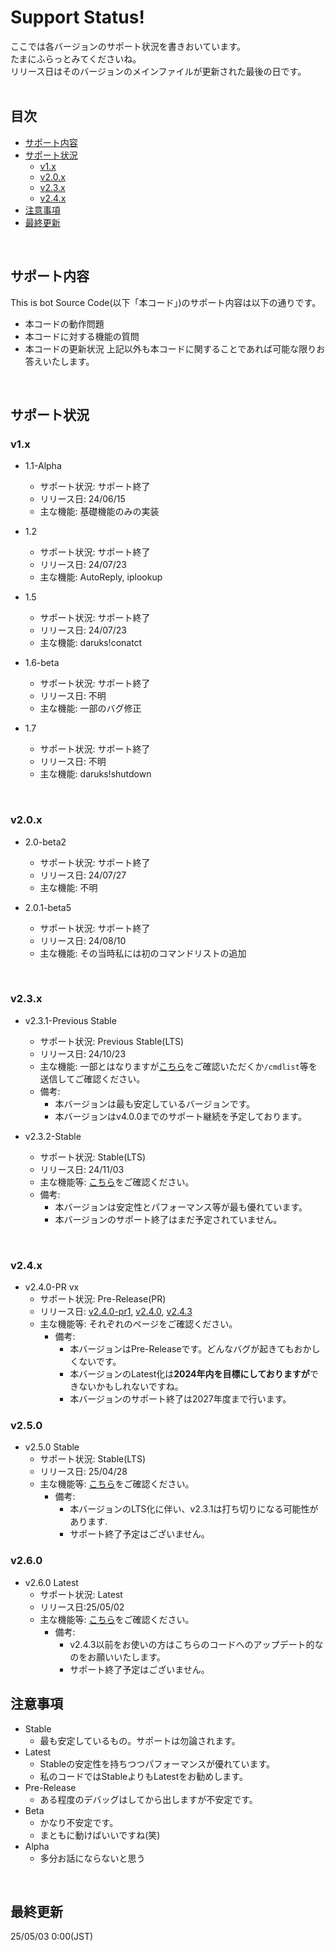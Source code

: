# Support Status!
ここでは各バージョンのサポート状況を書きおいています。<br>
たまにふらっとみてくださいね。<br>
リリース日はそのバージョンのメインファイルが更新された最後の日です。<br>
<br>

## 目次
- [サポート内容](https://github.com/darui3018823/Thisisbot/blob/main/Support-Status.md#%E3%82%B5%E3%83%9D%E3%83%BC%E3%83%88%E5%86%85%E5%AE%B9)
- [サポート状況](https://github.com/darui3018823/Thisisbot/blob/main/Support-Status.md#%E3%82%B5%E3%83%9D%E3%83%BC%E3%83%88%E7%8A%B6%E6%B3%81)
  - [v1.x](https://github.com/darui3018823/Thisisbot/blob/main/Support-Status.md#v1x)
  - [v2.0.x](https://github.com/darui3018823/Thisisbot/blob/main/Support-Status.md#v20x)
  - [v2.3.x](https://github.com/darui3018823/Thisisbot/blob/main/Support-Status.md#v23x)
  - [v2.4.x](https://github.com/darui3018823/Thisisbot/blob/main/Support-Status.md#v24x)
- [注意事項](https://github.com/darui3018823/Thisisbot/blob/main/Support-Status.md#%E6%B3%A8%E6%84%8F%E4%BA%8B%E9%A0%85)
- [最終更新](https://github.com/darui3018823/Thisisbot/blob/main/Support-Status.md#%E6%9C%80%E7%B5%82%E6%9B%B4%E6%96%B0)
<br>

## サポート内容
This is bot Source Code(以下「本コード」)のサポート内容は以下の通りです。<br>
- 本コードの動作問題
- 本コードに対する機能の質問
- 本コードの更新状況
上記以外も本コードに関することであれば可能な限りお答えいたします。
<br>

## サポート状況
### v1.x
- 1.1-Alpha
  - サポート状況: サポート終了
  - リリース日: 24/06/15
  - 主な機能: 基礎機能のみの実装

- 1.2
  - サポート状況: サポート終了
  - リリース日: 24/07/23
  - 主な機能: AutoReply, iplookup

- 1.5
  - サポート状況: サポート終了
  - リリース日: 24/07/23
  - 主な機能: daruks!conatct
 
- 1.6-beta
  - サポート状況: サポート終了
  - リリース日: 不明
  - 主な機能: 一部のバグ修正
 
- 1.7
  - サポート状況: サポート終了
  - リリース日: 不明
  - 主な機能: daruks!shutdown
<br>

### v2.0.x
- 2.0-beta2
  - サポート状況: サポート終了
  - リリース日: 24/07/27
  - 主な機能: 不明

- 2.0.1-beta5
  - サポート状況: サポート終了
  - リリース日: 24/08/10
  - 主な機能: その当時私には初のコマンドリストの追加
<br>

### v2.3.x
- v2.3.1-Previous Stable
  - サポート状況: Previous Stable(LTS)
  - リリース日: 24/10/23
  - 主な機能: 一部とはなりますが[こちら](https://github.com/darui3018823/Thisisbot/releases/tag/2.3.1)をご確認いただくか`/cmdlist`等を送信してご確認ください。
  - 備考:
    - 本バージョンは最も安定しているバージョンです。
    - 本バージョンはv4.0.0までのサポート継続を予定しております。

- v2.3.2-Stable
  - サポート状況: Stable(LTS)
  - リリース日: 24/11/03
  - 主な機能等: [こちら](https://github.com/darui3018823/Thisisbot/releases/tag/2.3.2)をご確認ください。
  - 備考:
    - 本バージョンは安定性とパフォーマンス等が最も優れています。
    - 本バージョンのサポート終了はまだ予定されていません。
<br>   

### v2.4.x
- v2.4.0-PR vx
  - サポート状況: Pre-Release(PR)
  - リリース日: [v2.4.0-pr1](https://github.com/darui3018823/Thisisbot/releases/tag/2.4.0_PR1), [v2.4.0](https://github.com/darui3018823/Thisisbot/releases/tag/2.4.0), [v2.4.3](https://github.com/darui3018823/Thisisbot/releases/tag/2.4.3)
  - 主な機能等: それぞれのページをご確認ください。
    - 備考:
      - 本バージョンはPre-Releaseです。どんなバグが起きてもおかしくないです。
      - 本バージョンのLatest化は**2024年内を目標にしておりますが**できないかもしれないですね。
      - 本バージョンのサポート終了は2027年度まで行います。
     
### v2.5.0
- v2.5.0 Stable
  - サポート状況: Stable(LTS)
  - リリース日: 25/04/28
  - 主な機能等: [こちら](https://github.com/darui3018823/Thisisbot/releases/tag/2.5.0)をご確認ください。
    - 備考:
      - 本バージョンのLTS化に伴い、v2.3.1は打ち切りになる可能性があります.
      - サポート終了予定はございません。
     
### v2.6.0
- v2.6.0 Latest
  - サポート状況: Latest
  - リリース日:25/05/02
  - 主な機能等: [こちら](https://github.com/darui3018823/Thisisbot/releases/tag/2.6.0)をご確認ください。
    - 備考:
      - v2.4.3以前をお使いの方はこちらのコードへのアップデート的なのをお願いいたします。
      - サポート終了予定はございません。
  
## 注意事項
- Stable
  - 最も安定しているもの。サポートは勿論されます。
- Latest
  - Stableの安定性を持ちつつパフォーマンスが優れています。
  - 私のコードではStableよりもLatestをお勧めします。
- Pre-Release
  - ある程度のデバッグはしてから出しますが不安定です。
- Beta
  - かなり不安定です。
  - まともに動けばいいですね(笑)
- Alpha
  - 多分お話にならないと思う
<br>

## 最終更新
25/05/03 0:00(JST)
